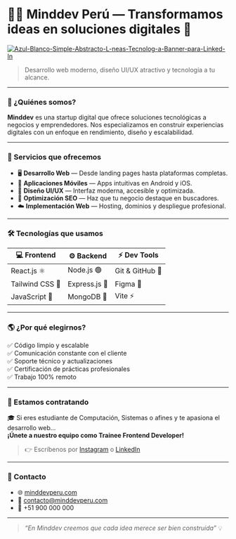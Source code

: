 # 👨‍💻 Minddev Perú — Transformamos ideas en soluciones digitales 🚀

<a href='https://postimg.cc/R6WdYvY5' target='_blank'><img src='https://i.postimg.cc/JnqFGncn/Azul-Blanco-Simple-Abstracto-L-neas-Tecnolog-a-Banner-para-Linked-In.png' border='0' alt='Azul-Blanco-Simple-Abstracto-L-neas-Tecnolog-a-Banner-para-Linked-In'/></a>

> Desarrollo web moderno, diseño UI/UX atractivo y tecnología a tu alcance.

---

### 🧠 ¿Quiénes somos?

**Minddev** es una startup digital que ofrece soluciones tecnológicas a negocios y emprendedores. Nos especializamos en construir experiencias digitales con un enfoque en rendimiento, diseño y escalabilidad.

---

### 💼 Servicios que ofrecemos

- 🖥️ **Desarrollo Web** — Desde landing pages hasta plataformas completas.
- 📱 **Aplicaciones Móviles** — Apps intuitivas en Android y iOS.
- 🎨 **Diseño UI/UX** — Interfaz moderna, accesible y optimizada.
- 🚀 **Optimización SEO** — Haz que tu negocio destaque en buscadores.
- ☁️ **Implementación Web** — Hosting, dominios y despliegue profesional.

---

### 🛠️ Tecnologías que usamos

| 💻 Frontend | ⚙️ Backend | ⚡ Dev Tools |
|------------|------------|-------------|
| React.js ⚛️ | Node.js 🟢 | Git & GitHub 🐙 |
| Tailwind CSS 💨 | Express.js 🚂 | Figma 🎨 |
| JavaScript 💛 | MongoDB 🍃 | Vite ⚡ |

---

### 🌎 ¿Por qué elegirnos?

✅ Código limpio y escalable  
✅ Comunicación constante con el cliente  
✅ Soporte técnico y actualizaciones  
✅ Certificación de prácticas profesionales  
✅ Trabajo 100% remoto

---

### 📣 Estamos contratando

🎓 Si eres estudiante de Computación, Sistemas o afines y te apasiona el desarrollo web...  
**¡Únete a nuestro equipo como Trainee Frontend Developer!**

> 👉 Escríbenos por [Instagram](https://instagram.com/minddev.pe) o [LinkedIn](https://linkedin.com/company/minddevperu)

---

### 📩 Contacto

- 🌐 [minddevperu.com](https://minddevperu.com)
- 📧 contacto@minddevperu.com
- 📱 +51 900 000 000

---

> _“En Minddev creemos que cada idea merece ser bien construida”_ 💡

